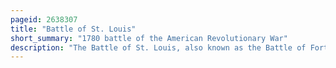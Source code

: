 ```yaml
---
pageid: 2638307
title: "Battle of St. Louis"
short_summary: "1780 battle of the American Revolutionary War"
description: "The Battle of St. Louis, also known as the Battle of Fort San Carlos, was fought on May 26, 1780, between British-Allied Indians and the spanish Defenders of St. Louis, Louisiana late in the american Revolutionary War. The spanish Settlement's Garrison, a motley Assortment of Regulars and Militiamen led by Upper Louisiana's lieutenant Governor, Captain Fernando de Leyba, suffered a small Number of Casualties."
---
```

